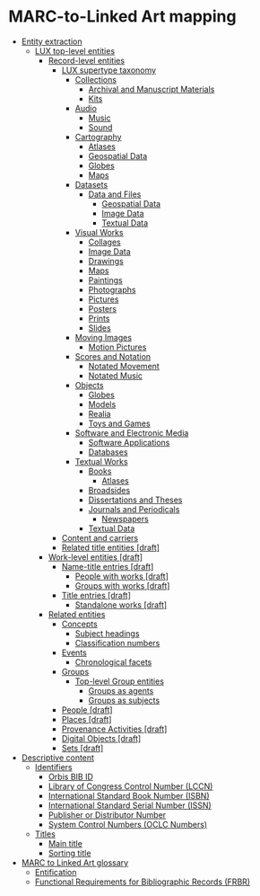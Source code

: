 # MARC-to-Linked Art mapping

-   [Entity extraction](concepts/entity_extraction.md)
    -   [LUX top-level entities](concepts/lux_top-level_entities.md)
        -   [Record-level entities](concepts/record_level_entities.md)
            -   [LUX supertype taxonomy](concepts/supertypes/supertypes.md)
                -   [Collections](concepts/supertypes/collectionformats.md)
                    -   [Archival and Manuscript Materials](concepts/supertypes/archivalandmanuscriptmaterials.md)
                    -   [Kits](concepts/supertypes/kits.md)
                -   [Audio](concepts/supertypes/audioformats.md)
                    -   [Music](concepts/supertypes/music.md)
                    -   [Sound](concepts/supertypes/sound.md)
                -   [Cartography](concepts/supertypes/cartographicformats.md)
                    -   [Atlases](concepts/supertypes/atlases.md)
                    -   [Geospatial Data](concepts/supertypes/geospatialdata.md)
                    -   [Globes](concepts/supertypes/globes.md)
                    -   [Maps](concepts/supertypes/maps.md)
                -   [Datasets](concepts/supertypes/dataformats.md)
                    -   [Data and Files](concepts/supertypes/dataandfiles.md)
                        -   [Geospatial Data](concepts/supertypes/geospatialdata.md)
                        -   [Image Data](concepts/supertypes/imagedata.md)
                        -   [Textual Data](concepts/supertypes/textualdata.md)
                -   [Visual Works](concepts/supertypes/imageformats.md)
                    -   [Collages](concepts/supertypes/collages.md)
                    -   [Image Data](concepts/supertypes/imagedata.md)
                    -   [Drawings](concepts/supertypes/drawings.md)
                    -   [Maps](concepts/supertypes/maps.md)
                    -   [Paintings](concepts/supertypes/paintings.md)
                    -   [Photographs](concepts/supertypes/photographs.md)
                    -   [Pictures](concepts/supertypes/pictures.md)
                    -   [Posters](concepts/supertypes/posters.md)
                    -   [Prints](concepts/supertypes/prints.md)
                    -   [Slides](concepts/supertypes/slides.md)
                -   [Moving Images](concepts/supertypes/movingimageformats.md)
                    -   [Motion Pictures](concepts/supertypes/motionpictures.md)
                -   [Scores and Notation](concepts/supertypes/notationformats.md)
                    -   [Notated Movement](concepts/supertypes/notatedmovement.md)
                    -   [Notated Music](concepts/supertypes/notatedmusic.md)
                -   [Objects](concepts/supertypes/objectformats.md)
                    -   [Globes](concepts/supertypes/globes.md)
                    -   [Models](concepts/supertypes/models.md)
                    -   [Realia](concepts/supertypes/realia.md)
                    -   [Toys and Games](concepts/supertypes/toysandgames.md)
                -   [Software and Electronic Media](concepts/supertypes/softwareformats.md)
                    -   [Software Applications](concepts/supertypes/softwareapplications.md)
                    -   [Databases](concepts/supertypes/databases.md)
                -   [Textual Works](concepts/supertypes/textualformats.md)
                    -   [Books](concepts/supertypes/books.md)
                        -   [Atlases](concepts/supertypes/atlases.md)
                    -   [Broadsides](concepts/supertypes/broadsides.md)
                    -   [Dissertations and Theses](concepts/supertypes/dissertationsandtheses.md)
                    -   [Journals and Periodicals](concepts/supertypes/journalsandperiodicals.md)
                        -   [Newspapers](concepts/supertypes/newspapers.md)
                    -   [Textual Data](concepts/supertypes/textualdata.md)
            -   [Content and carriers](tasks/content_and_carriers.md)
            -   [Related title entities \[draft\]](tasks/titles/related_title_entities.md)
        -   [Work-level entities \[draft\]](concepts/work_level_entities.md)
            -   [Name-title entries \[draft\]](concepts/name_title_entries.md)
                -   [People with works \[draft\]](tasks/name-title/people_with_works.md)
                -   [Groups with works \[draft\]](tasks/name-title/groups_with_works.md)
            -   [Title entries \[draft\]](concepts/title_entries.md)
                -   [Standalone works \[draft\]](tasks/titles/standalone_works.md)
        -   [Related entities](tasks/related_entities.md)
            -   [Concepts](concepts/concepts.md)
                -   [Subject headings](tasks/concepts/subject_headings.md)
                -   [Classification numbers](tasks/concepts/classification_numbers.md)
            -   [Events](concepts/events.md)
                -   [Chronological facets](tasks/events/chronological_facets.md)
            -   [Groups](concepts/groups.md)
                -   [Top-level Group entities](concepts/top_level_group_entities.md)
                    -   [Groups as agents](concepts/groups_as_agents.md)
                    -   [Groups as subjects](concepts/groups_as_subjects.md)
            -   [People \[draft\]](concepts/people.md)
            -   [Places \[draft\]](concepts/places.md)
            -   [Provenance Activities \[draft\]](concepts/provenance_activities.md)
            -   [Digital Objects \[draft\]](concepts/related_digital_objects.md)
            -   [Sets \[draft\]](concepts/related_sets.md)
-   [Descriptive content](concepts/descriptive_content.md)
    -   [Identifiers](concepts/identifiers.md)
        -   [Orbis BIB ID](tasks/identifiers/orbis_bib_id.md)
        -   [Library of Congress Control Number \(LCCN\)](tasks/identifiers/library_of_congress_control_number_lccn.md)
        -   [International Standard Book Number \(ISBN\)](tasks/identifiers/international_standard_book_number_isbn.md)
        -   [International Standard Serial Number \(ISSN\)](tasks/identifiers/international_standard_serial_number_issn.md)
        -   [Publisher or Distributor Number](tasks/identifiers/publisher_or_distributor_number.md)
        -   [System Control Numbers \(OCLC Numbers\)](tasks/identifiers/oclc_numbers.md)
    -   [Titles](concepts/titles.md)
        -   [Main title](tasks/titles/main_title.md)
        -   [Sorting title](tasks/titles/sorting_title.md)
-   [MARC to Linked Art glossary](glossary/marc_to_linked_art_glossary.md)
    -   [Entification](glossary/entification.md)
    -   [Functional Requirements for Bibliographic Records \(FRBR\)](glossary/frbr.md)

